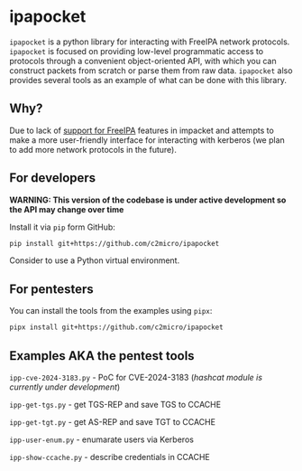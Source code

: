 # ipapocket

`ipapocket` is a python library for interacting with FreeIPA network protocols. `ipapocket` is focused on providing low-level programmatic access to protocols through a convenient object-oriented API, with which you can construct packets from scratch or parse them from raw data. `ipapocket` also provides several tools as an example of what can be done with this library.

## Why?

Due to lack of [support for FreeIPA](https://github.com/fortra/impacket/pull/1684#issuecomment-1986367074) features in impacket and attempts to make a more user-friendly interface for interacting with kerberos (we plan to add more network protocols in the future).

## For developers

**WARNING: This version of the codebase is under active development so the API may change over time**

Install it via `pip` form GitHub:

```sh
pip install git+https://github.com/c2micro/ipapocket
```

Consider to use a Python virtual environment.

## For pentesters

You can install the tools from the examples using `pipx`:

```sh
pipx install git+https://github.com/c2micro/ipapocket
```

## Examples AKA the pentest tools

`ipp-cve-2024-3183.py` - PoC for CVE-2024-3183 (*hashcat module is currently under development*)

`ipp-get-tgs.py` - get TGS-REP and save TGS to CCACHE

`ipp-get-tgt.py` - get AS-REP and save TGT to CCACHE

`ipp-user-enum.py` - enumarate users via Kerberos

`ipp-show-ccache.py` - describe credentials in CCACHE
